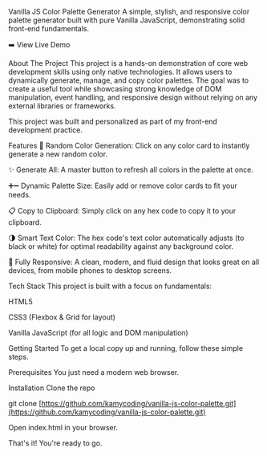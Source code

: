 Vanilla JS Color Palette Generator
A simple, stylish, and responsive color palette generator built with pure Vanilla JavaScript, demonstrating solid front-end fundamentals.

➡️ View Live Demo

About The Project
This project is a hands-on demonstration of core web development skills using only native technologies. It allows users to dynamically generate, manage, and copy color palettes. The goal was to create a useful tool while showcasing strong knowledge of DOM manipulation, event handling, and responsive design without relying on any external libraries or frameworks.

This project was built and personalized as part of my front-end development practice.

Features
🎨 Random Color Generation: Click on any color card to instantly generate a new random color.

✨ Generate All: A master button to refresh all colors in the palette at once.

➕➖ Dynamic Palette Size: Easily add or remove color cards to fit your needs.

📋 Copy to Clipboard: Simply click on any hex code to copy it to your clipboard.

🌗 Smart Text Color: The hex code's text color automatically adjusts (to black or white) for optimal readability against any background color.

📱 Fully Responsive: A clean, modern, and fluid design that looks great on all devices, from mobile phones to desktop screens.

Tech Stack
This project is built with a focus on fundamentals:

HTML5

CSS3 (Flexbox & Grid for layout)

Vanilla JavaScript (for all logic and DOM manipulation)

Getting Started
To get a local copy up and running, follow these simple steps.

Prerequisites
You just need a modern web browser.

Installation
Clone the repo

git clone [https://github.com/kamycoding/vanilla-js-color-palette.git](https://github.com/kamycoding/vanilla-js-color-palette.git)

Open index.html in your browser.

That's it! You're ready to go.
